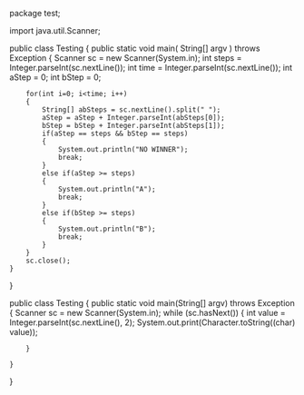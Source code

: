 package test;

import java.util.Scanner;

public class Testing 
{
	public static void main( String[] argv ) throws Exception {
		Scanner sc = new Scanner(System.in);
		int steps = Integer.parseInt(sc.nextLine());
		int time = Integer.parseInt(sc.nextLine());
		int aStep = 0;
		int bStep = 0;
		
		for(int i=0; i<time; i++)
		{
			String[] abSteps = sc.nextLine().split(" ");
			aStep = aStep + Integer.parseInt(abSteps[0]);
			bStep = bStep + Integer.parseInt(abSteps[1]);
			if(aStep == steps && bStep == steps)
			{
				System.out.println("NO WINNER");
				break;
			}
			else if(aStep >= steps)
			{
				System.out.println("A");
				break;
			}
			else if(bStep >= steps)
			{
				System.out.println("B");
				break;
			}
		}
		sc.close();
	}
}

public class Testing {
	public static void main(String[] argv) throws Exception {
		Scanner sc = new Scanner(System.in);
		while (sc.hasNext()) {
			int value = Integer.parseInt(sc.nextLine(), 2);
			System.out.print(Character.toString((char) value));

		}

	}
}

